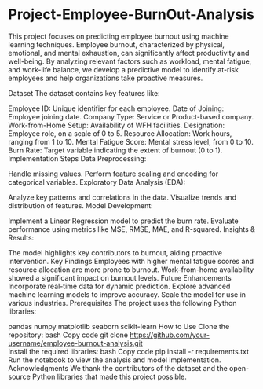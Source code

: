 # Project-Employee-BurnOut-Analysis
This project focuses on predicting employee burnout using machine learning techniques. Employee burnout, characterized by physical, emotional, and mental exhaustion, can significantly affect productivity and well-being. By analyzing relevant factors such as workload, mental fatigue, and work-life balance, we develop a predictive model to identify at-risk employees and help organizations take proactive measures.

Dataset
The dataset contains key features like:

Employee ID: Unique identifier for each employee.
Date of Joining: Employee joining date.
Company Type: Service or Product-based company.
Work-from-Home Setup: Availability of WFH facilities.
Designation: Employee role, on a scale of 0 to 5.
Resource Allocation: Work hours, ranging from 1 to 10.
Mental Fatigue Score: Mental stress level, from 0 to 10.
Burn Rate: Target variable indicating the extent of burnout (0 to 1).
Implementation Steps
Data Preprocessing:

Handle missing values.
Perform feature scaling and encoding for categorical variables.
Exploratory Data Analysis (EDA):

Analyze key patterns and correlations in the data.
Visualize trends and distribution of features.
Model Development:

Implement a Linear Regression model to predict the burn rate.
Evaluate performance using metrics like MSE, RMSE, MAE, and R-squared.
Insights & Results:

The model highlights key contributors to burnout, aiding proactive intervention.
Key Findings
Employees with higher mental fatigue scores and resource allocation are more prone to burnout.
Work-from-home availability showed a significant impact on burnout levels.
Future Enhancements
Incorporate real-time data for dynamic prediction.
Explore advanced machine learning models to improve accuracy.
Scale the model for use in various industries.
Prerequisites
The project uses the following Python libraries:

pandas
numpy
matplotlib
seaborn
scikit-learn
How to Use
Clone the repository:
bash
Copy code
git clone https://github.com/your-username/employee-burnout-analysis.git  
Install the required libraries:
bash
Copy code
pip install -r requirements.txt  
Run the notebook to view the analysis and model implementation.
Acknowledgments
We thank the contributors of the dataset and the open-source Python libraries that made this project possible.
